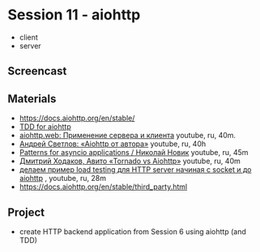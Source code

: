 # Session 11 - aiohttp
- client
- server

## Screencast


## Materials
- https://docs.aiohttp.org/en/stable/
- [TDD for aiohttp](https://docs.aiohttp.org/en/stable/testing.html)
- [aiohttp.web: Применение сервера и клиента](https://www.youtube.com/watch?v=8wvQGRJiKdY) youtube, ru, 40m.
- [Андрей Светлов: «Aiohttp от автора»](https://www.youtube.com/watch?v=5NrnBu1vcKo) youtube, ru, 40h
- [Patterns for asyncio applications / Николай Новик](https://www.youtube.com/watch?v=z4gKgEN3v2Q)  youtube, ru, 45m 
- [Дмитрий Ходаков, Авито «Tornado vs Aiohttp»](https://www.youtube.com/watch?v=BbyVHtsIM1M) youtube, ru, 40m
- [делаем пример load testing для HTTP server начиная с socket и до aiohttp](https://www.youtube.com/watch?v=OEFsdk1tqAU) , youtube, ru, 28m
- https://docs.aiohttp.org/en/stable/third_party.html

## Project
- create HTTP backend application from Session 6 using aiohttp (and TDD)
